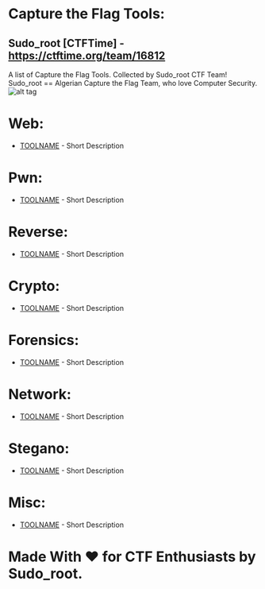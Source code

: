 # Capture the Flag Tools:
## Sudo_root [CTFTime] - https://ctftime.org/team/16812<br>
A list of Capture the Flag Tools. Collected by Sudo_root CTF Team!<br>
Sudo_root == Algerian Capture the Flag Team, who love Computer Security.<br>
![alt tag](http://i.imgur.com/gHnY5bk.jpg)

# Web:<br>
- [TOOLNAME](LINK) - Short Description

# Pwn:<br>
- [TOOLNAME](LINK) - Short Description

# Reverse:<br>
- [TOOLNAME](LINK) - Short Description

# Crypto:<br>
- [TOOLNAME](LINK) - Short Description

# Forensics:<br>
- [TOOLNAME](LINK) - Short Description

# Network:<br>
- [TOOLNAME](LINK) - Short Description

# Stegano:<br>
- [TOOLNAME](LINK) - Short Description

# Misc:<br>
- [TOOLNAME](LINK) - Short Description

# Made With ♥ for CTF Enthusiasts by Sudo_root.
